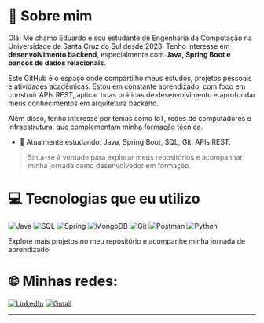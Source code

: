 # 💫 Sobre mim
Olá! Me chamo Eduardo e sou estudante de Engenharia da Computação na Universidade de Santa Cruz do Sul desde 2023. Tenho interesse em **desenvolvimento backend**, especialmente com **Java, Spring Boot e bancos de dados relacionais**.

Este GitHub é o espaço onde compartilho meus estudos, projetos pessoais e atividades acadêmicas. Estou em constante aprendizado, com foco em construir APIs REST, aplicar boas práticas de desenvolvimento e aprofundar meus conhecimentos em arquitetura backend.

Além disso, tenho interesse por temas como IoT, redes de computadores e infraestrutura, que complementam minha formação técnica.

- 🌱 Atualmente estudando: Java, Spring Boot, SQL, Git, APIs REST.

> Sinta-se à vontade para explorar meus repositórios e acompanhar minha jornada como desenvolvedor em formação.

# 💻 Tecnologias que eu utilizo
![Java](https://img.shields.io/badge/java-%23ED8B00.svg?style=for-the-badge&logo=openjdk&logoColor=white)
![SQL](https://img.shields.io/badge/SQL-4479A1?style=for-the-badge&logo=MySQL&logoColor=white)
![Spring](https://img.shields.io/badge/spring-%236DB33F.svg?style=for-the-badge&logo=spring&logoColor=white)
![MongoDB](https://img.shields.io/badge/MongoDB-47A248?style=for-the-badge&logo=MongoDB&logoColor=white)
![Git](https://img.shields.io/badge/git-F05032?style=for-the-badge&logo=git&logoColor=white)
![Postman](https://img.shields.io/badge/Postman-FF6C37?style=for-the-badge&logo=postman&logoColor=white)
![Python](https://img.shields.io/badge/Python-3776AB?style=for-the-badge&logo=python&logoColor=white)

Explore mais projetos no meu repositório e acompanhe minha jornada de aprendizado! 

# 🌐 Minhas redes:
[![LinkedIn](https://img.shields.io/badge/LinkedIn-0077B5?style=for-the-badge&logo=linkedin&logoColor=white)](https://www.linkedin.com/in/eduardodccouto)
[![Gmail](https://img.shields.io/badge/Gmail-D14836?style=for-the-badge&logo=gmail&logoColor=white)](mailto:coutoeduardo858@gmail.com)

---






